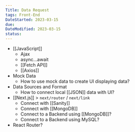 ```yaml
---
Title: Data Request
tags: Front-End
DateStarted: 2023-03-15
due:
DateModified: 2023-03-15
status:
---
```


- [[JavaScript]]
  - Ajax
  - async...await
  - [[Fetch API]]
  - [[Axios]]
- Mock Data
  - How to use mock data to create UI displaying data?
- Data Sources and Format
  - How to connect local [[JSON]] data with UI?
- [[Next.js]] > `next/router` / `next/link`
  - Connect with [[Sanity]]
  - Connect with [[MongoDB]]
  - Connect to a Backend using [[MongoDB]]?
  - Connect to a Backend using MySQL?
- React Router?
